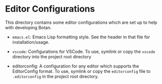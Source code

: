 # Editor Configurations

This directory contains some editor configurations which are set up to
help with developing Botan.

* `emacs.el`: Emacs Lisp formatting style. See the header in that file
  for installation/usage.

* `vscode`: Configurations for VSCode. To use, symlink or copy the
  `vscode` directory into the project root directory

* editorconfig: A configuration for any editor which supports the
  EditorConfig format. To use, symlink or copy the `editorconfig` file
  to `.editorconfig` in the project root directory.
